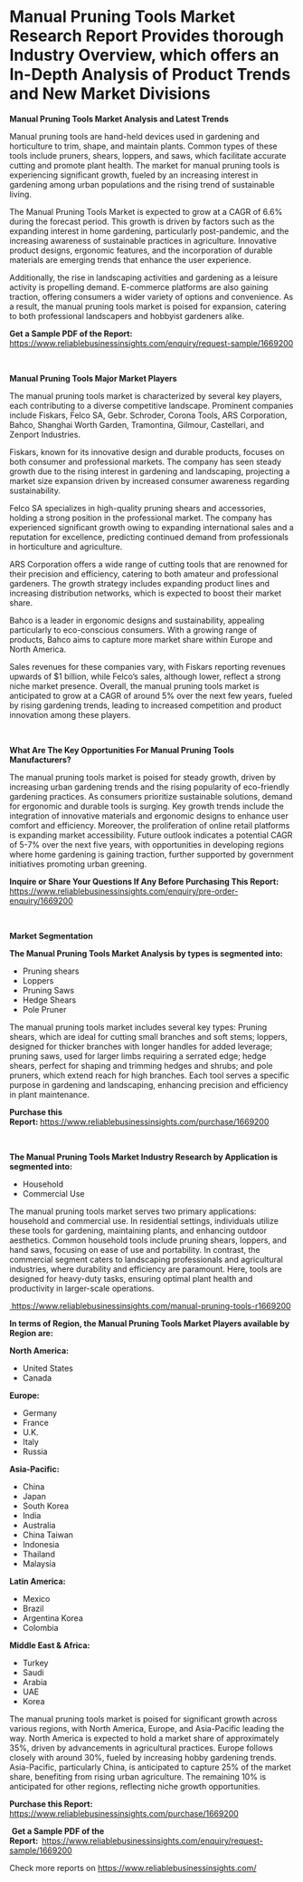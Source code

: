 <p><h1>Manual Pruning Tools Market Research Report Provides thorough Industry Overview, which offers an In-Depth Analysis of Product Trends and New Market Divisions</h1></p><p><strong>Manual Pruning Tools Market Analysis and Latest Trends</strong></p>
<p><p>Manual pruning tools are hand-held devices used in gardening and horticulture to trim, shape, and maintain plants. Common types of these tools include pruners, shears, loppers, and saws, which facilitate accurate cutting and promote plant health. The market for manual pruning tools is experiencing significant growth, fueled by an increasing interest in gardening among urban populations and the rising trend of sustainable living.</p><p>The Manual Pruning Tools Market is expected to grow at a CAGR of 6.6% during the forecast period. This growth is driven by factors such as the expanding interest in home gardening, particularly post-pandemic, and the increasing awareness of sustainable practices in agriculture. Innovative product designs, ergonomic features, and the incorporation of durable materials are emerging trends that enhance the user experience.</p><p>Additionally, the rise in landscaping activities and gardening as a leisure activity is propelling demand. E-commerce platforms are also gaining traction, offering consumers a wider variety of options and convenience. As a result, the manual pruning tools market is poised for expansion, catering to both professional landscapers and hobbyist gardeners alike.</p></p>
<p><strong>Get a Sample PDF of the Report:&nbsp;</strong> <a href="https://www.reliablebusinessinsights.com/enquiry/request-sample/1669200?utm_campaign=2247&utm_medium=2&utm_source=Github&utm_content=ia&utm_term=02032025&utm_id=manual-pruning-tools">https://www.reliablebusinessinsights.com/enquiry/request-sample/1669200</a></p>
<p>&nbsp;</p>
<p><strong>Manual Pruning Tools Major Market Players</strong></p>
<p><p>The manual pruning tools market is characterized by several key players, each contributing to a diverse competitive landscape. Prominent companies include Fiskars, Felco SA, Gebr. Schroder, Corona Tools, ARS Corporation, Bahco, Shanghai Worth Garden, Tramontina, Gilmour, Castellari, and Zenport Industries.</p><p>Fiskars, known for its innovative design and durable products, focuses on both consumer and professional markets. The company has seen steady growth due to the rising interest in gardening and landscaping, projecting a market size expansion driven by increased consumer awareness regarding sustainability.</p><p>Felco SA specializes in high-quality pruning shears and accessories, holding a strong position in the professional market. The company has experienced significant growth owing to expanding international sales and a reputation for excellence, predicting continued demand from professionals in horticulture and agriculture.</p><p>ARS Corporation offers a wide range of cutting tools that are renowned for their precision and efficiency, catering to both amateur and professional gardeners. The growth strategy includes expanding product lines and increasing distribution networks, which is expected to boost their market share.</p><p>Bahco is a leader in ergonomic designs and sustainability, appealing particularly to eco-conscious consumers. With a growing range of products, Bahco aims to capture more market share within Europe and North America.</p><p>Sales revenues for these companies vary, with Fiskars reporting revenues upwards of $1 billion, while Felco’s sales, although lower, reflect a strong niche market presence. Overall, the manual pruning tools market is anticipated to grow at a CAGR of around 5% over the next few years, fueled by rising gardening trends, leading to increased competition and product innovation among these players.</p></p>
<p>&nbsp;</p>
<p><strong>What Are The Key Opportunities For Manual Pruning Tools Manufacturers?</strong></p>
<p><p>The manual pruning tools market is poised for steady growth, driven by increasing urban gardening trends and the rising popularity of eco-friendly gardening practices. As consumers prioritize sustainable solutions, demand for ergonomic and durable tools is surging. Key growth trends include the integration of innovative materials and ergonomic designs to enhance user comfort and efficiency. Moreover, the proliferation of online retail platforms is expanding market accessibility. Future outlook indicates a potential CAGR of 5-7% over the next five years, with opportunities in developing regions where home gardening is gaining traction, further supported by government initiatives promoting urban greening.</p></p>
<p><strong>Inquire or Share Your Questions If Any Before Purchasing This Report:</strong> <a href="https://www.reliablebusinessinsights.com/enquiry/pre-order-enquiry/1669200?utm_campaign=2247&utm_medium=2&utm_source=Github&utm_content=ia&utm_term=02032025&utm_id=manual-pruning-tools">https://www.reliablebusinessinsights.com/enquiry/pre-order-enquiry/1669200</a></p>
<p>&nbsp;</p>
<p><strong>Market Segmentation</strong></p>
<p><strong>The Manual Pruning Tools Market Analysis by types is segmented into:</strong></p>
<p><ul><li>Pruning shears</li><li>Loppers</li><li>Pruning Saws</li><li>Hedge Shears</li><li>Pole Pruner</li></ul></p>
<p><p>The manual pruning tools market includes several key types: Pruning shears, which are ideal for cutting small branches and soft stems; loppers, designed for thicker branches with longer handles for added leverage; pruning saws, used for larger limbs requiring a serrated edge; hedge shears, perfect for shaping and trimming hedges and shrubs; and pole pruners, which extend reach for high branches. Each tool serves a specific purpose in gardening and landscaping, enhancing precision and efficiency in plant maintenance.</p></p>
<p><strong>Purchase this Report:&nbsp;</strong><a href="https://www.reliablebusinessinsights.com/purchase/1669200?utm_campaign=2247&utm_medium=2&utm_source=Github&utm_content=ia&utm_term=02032025&utm_id=manual-pruning-tools">https://www.reliablebusinessinsights.com/purchase/1669200</a></p>
<p>&nbsp;</p>
<p><strong>The Manual Pruning Tools Market Industry Research by Application is segmented into:</strong></p>
<p><ul><li>Household</li><li>Commercial Use</li></ul></p>
<p><p>The manual pruning tools market serves two primary applications: household and commercial use. In residential settings, individuals utilize these tools for gardening, maintaining plants, and enhancing outdoor aesthetics. Common household tools include pruning shears, loppers, and hand saws, focusing on ease of use and portability. In contrast, the commercial segment caters to landscaping professionals and agricultural industries, where durability and efficiency are paramount. Here, tools are designed for heavy-duty tasks, ensuring optimal plant health and productivity in larger-scale operations.</p></p>
<p><a href="https://www.reliablebusinessinsights.com/manual-pruning-tools-r1669200?utm_campaign=2247&utm_medium=2&utm_source=Github&utm_content=ia&utm_term=02032025&utm_id=manual-pruning-tools">&nbsp;https://www.reliablebusinessinsights.com/manual-pruning-tools-r1669200</a></p>
<p><strong>In terms of Region, the Manual Pruning Tools Market Players available by Region are:</strong></p>
<p>
    <p> <strong> North America: </strong>
        <ul>
            <li>United States</li>
            <li>Canada</li>
        </ul>
        </p> 
    <p> <strong> Europe: </strong>
        <ul>
            <li>Germany</li>
            <li>France</li>
            <li>U.K.</li>
            <li>Italy</li>
            <li>Russia</li>
        </ul>
        </p> 
    <p> <strong> Asia-Pacific: </strong>
        <ul>
            <li>China</li>
            <li>Japan</li>
            <li>South Korea</li>
            <li>India</li>
            <li>Australia</li>
            <li>China Taiwan</li>
            <li>Indonesia</li>
            <li>Thailand</li>
            <li>Malaysia</li>
        </ul>
        </p> 
    <p> <strong> Latin America: </strong>
        <ul>
            <li>Mexico</li>
            <li>Brazil</li>
            <li>Argentina Korea</li>
            <li>Colombia</li>
        </ul>
        </p> 
    <p> <strong> Middle East & Africa: </strong>
        <ul>
            <li>Turkey</li>
            <li>Saudi</li>
            <li>Arabia</li>
            <li>UAE</li>
            <li>Korea</li>
        </ul>
    </p>
    </p>
<p><p>The manual pruning tools market is poised for significant growth across various regions, with North America, Europe, and Asia-Pacific leading the way. North America is expected to hold a market share of approximately 35%, driven by advancements in agricultural practices. Europe follows closely with around 30%, fueled by increasing hobby gardening trends. Asia-Pacific, particularly China, is anticipated to capture 25% of the market share, benefiting from rising urban agriculture. The remaining 10% is anticipated for other regions, reflecting niche growth opportunities.</p></p>
<p><strong>Purchase this Report: </strong><a href="https://www.reliablebusinessinsights.com/purchase/1669200?utm_campaign=2247&utm_medium=2&utm_source=Github&utm_content=ia&utm_term=02032025&utm_id=manual-pruning-tools">https://www.reliablebusinessinsights.com/purchase/1669200</a></p>
<p>&nbsp;<strong>Get a Sample PDF of the Report:&nbsp;&nbsp;</strong><a href="https://www.reliablebusinessinsights.com/enquiry/request-sample/1669200?utm_campaign=2247&utm_medium=2&utm_source=Github&utm_content=ia&utm_term=02032025&utm_id=manual-pruning-tools">https://www.reliablebusinessinsights.com/enquiry/request-sample/1669200</a></p>
<p><strong></strong></p>
<p>Check more reports on <a href="https://www.reliablebusinessinsights.com/?utm_campaign=2247&utm_medium=2&utm_source=Github&utm_content=ia&utm_term=02032025&utm_id=manual-pruning-tools">https://www.reliablebusinessinsights.com/</a></p>